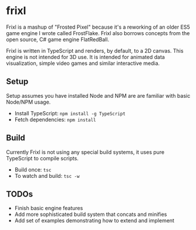 # frixl
Frixl is a mashup of "Frosted Pixel" because it's a reworking of an older ES5
game engine I wrote called FrostFlake. Frixl also borrows concepts from the open
source, C# game engine FlatRedBall.

Frixl is written in TypeScript and renders, by default, to a 2D canvas. This 
engine is not intended for 3D use. It is intended for animated data visualization,
simple video games and similar interactive media.

## Setup
Setup assumes you have installed Node and NPM are are familiar with basic Node/NPM usage.

- Install TypeScript: `npm install -g TypeScript`
- Fetch dependencies: `npm install`

## Build
Currently Frixl is not using any special build systems, it uses pure TypeScript to 
compile scripts.

- Build once: `tsc`
- To watch and build: `tsc -w`

## TODOs

- Finish basic engine features
- Add more sophisticated build system that concats and minifies
- Add set of examples demonstrating how to extend and implement
